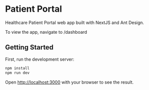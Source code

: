 # Patient Portal 
Healthcare Patient Portal web app built with NextJS and Ant Design.

To view the app, navigate to /dashboard

## Getting Started

First, run the development server:

```bash
npm install
npm run dev
```

Open [http://localhost:3000](http://localhost:3000) with your browser to see the result.

